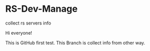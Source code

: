 # RS-Dev-Manage
collect rs servers info

Hi everyone!

This is GitHub first test.
This Branch is collect info from other way.
